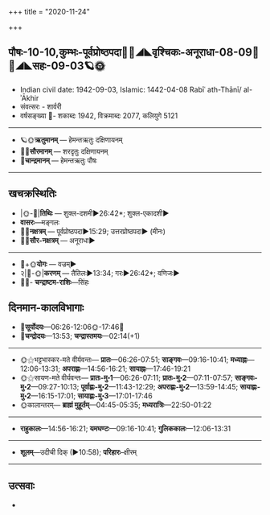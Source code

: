 +++
title = "2020-11-24"

+++
## पौषः-10-10,कुम्भः-पूर्वप्रोष्ठपदा🌛🌌◢◣वृश्चिकः-अनूराधा-08-09🌌🌞◢◣सहः-09-03🪐🌞
- Indian civil date: 1942-09-03, Islamic: 1442-04-08 Rabīʿ ath-Thānī/ al-ʾĀkhir
- संवत्सरः - शार्वरी
- वर्षसङ्ख्या 🌛- शकाब्दः 1942, विक्रमाब्दः 2077, कलियुगे 5121
___________________
- 🪐🌞**ऋतुमानम्** — हेमन्तऋतुः दक्षिणायनम्
- 🌌🌞**सौरमानम्** — शरदृतुः दक्षिणायनम्
- 🌛**चान्द्रमानम्** — हेमन्तऋतुः पौषः
___________________


## खचक्रस्थितिः
- |🌞-🌛|**तिथिः** — शुक्ल-दशमी►26:42*; शुक्ल-एकादशी►  
- **वासरः**—मङ्गलः  
- 🌌🌛**नक्षत्रम्** — पूर्वप्रोष्ठपदा►15:29; उत्तरप्रोष्ठपदा► (मीनः)  
- 🌌🌞**सौर-नक्षत्रम्** — अनूराधा►  
___________________
- 🌛+🌞**योगः** — वज्रम्►  
- २|🌛-🌞|**करणम्** — तैतिलः►13:34; गरः►26:42*; वणिजः►  
- 🌌🌛- **चन्द्राष्टम-राशिः**—सिंहः  


## दिनमान-कालविभागाः
- 🌅**सूर्योदयः**—06:26-12:06🌞️-17:46🌇  
- 🌛**चन्द्रोदयः**—13:53; **चन्द्रास्तमयः**—02:14(+1)  
___________________
- 🌞⚝भट्टभास्कर-मते वीर्यवन्तः— **प्रातः**—06:26-07:51; **साङ्गवः**—09:16-10:41; **मध्याह्नः**—12:06-13:31; **अपराह्णः**—14:56-16:21; **सायाह्नः**—17:46-19:21  
- 🌞⚝सायण-मते वीर्यवन्तः— **प्रातः-मु॰1**—06:26-07:11; **प्रातः-मु॰2**—07:11-07:57; **साङ्गवः-मु॰2**—09:27-10:13; **पूर्वाह्णः-मु॰2**—11:43-12:29; **अपराह्णः-मु॰2**—13:59-14:45; **सायाह्णः-मु॰2**—16:15-17:01; **सायाह्णः-मु॰3**—17:01-17:46  
- 🌞कालान्तरम्— **ब्राह्मं मुहूर्तम्**—04:45-05:35; **मध्यरात्रिः**—22:50-01:22  
___________________
- **राहुकालः**—14:56-16:21; **यमघण्टः**—09:16-10:41; **गुलिककालः**—12:06-13:31  
___________________
- **शूलम्**—उदीची दिक् (►10:58); **परिहारः**–क्षीरम्  
___________________

## उत्सवाः
- 
